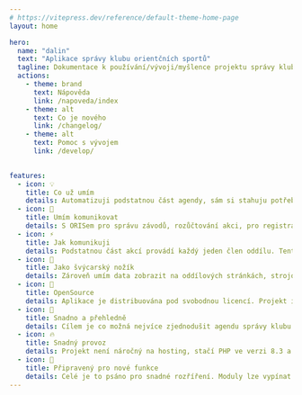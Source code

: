 ```yaml
---
# https://vitepress.dev/reference/default-theme-home-page
layout: home

hero:
  name: "dalin"
  text: "Aplikace správy klubu orientčních sportů"
  tagline: Dokumentace k používání/vývoji/myšlence projektu správy klubu orientačních sportů.
  actions:
    - theme: brand
      text: Nápověda
      link: /napoveda/index
    - theme: alt
      text: Co je nového
      link: /changelog/
    - theme: alt
      text: Pomoc s vývojem
      link: /develop/
      

features:
  - icon: 💡
    title: Co už umím
    details: Automatizuji podstatnou část agendy, sám si stahuju potřebná data. Umím komunikovat s externíma službama. Zároveň umím odesílat upozornění na dané akce.
  - icon: 📢
    title: Umím komunikovat
    details: S ORISem pro správu závodů, rozůčtování akci, pro registrace, informace o klubech závodech apod. Umím stahovat platby z klubového účtu. Stahuju počasí na konkrétní akce.
  - icon: ⚡️
    title: Jak komunikuji
    details: Podstatnou část akcí provádí každý jeden člen oddílu. Tento dostává e-mailová upozornění. Členové mají přehled o dění v klubu. Data umím i exportovat do excelu.
  - icon: 🎨
    title: Jako švýcarský nožík
    details: Zároveň umím data zobrazit na oddílových stránkách, strojově vyčíst startovku s XML IOFv3 nebo taktéž zobrazit výsledky ze stejného formátu.  
  - icon: 🎉
    title: OpenSource
    details: Aplikace je distribuována pod svobodnou licencí. Projekt instalujte, používejte. Pokud budete chtít pomoci s vývoje, jste vítání. Stačí jen napsat.
  - icon: 🧩  
    title: Snadno a přehledně
    details: Cílem je co možná nejvíce zjednodušit agendu správy klubu orientačního běhu s využitím podpory v ORISu. Aplikace má již řadu automatizací a další se chystají.  
  - icon: 🔥  
    title: Snadný provoz
    details: Projekt není náročný na hosting, stačí PHP ve verzi 8.3 a MySQL databázi verze 8.x. Nakoukněte do dokumentace jak projek vypadá. Za vyzkoušení nic nedáte.
  - icon: 🌟
    title: Připravený pro nové funkce
    details: Celé je to psáno pro snadné rozříření. Moduly lze vypínat tak že nikdo nedostane oprávnění danou věc spravovat.
---
```


